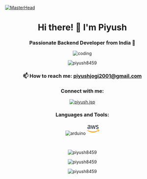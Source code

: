[![MasterHead](https://1.bp.blogspot.com/-7A4WynwLsMw/XbBpCXG8fHI/AAAAAAAAMt4/uOa1bpLskYgrwGbllhSu2SDj_Mig8SXJQCLcBGAsYHQ/s1600/2000_600px.gif)](https://rishavchanda.io)

<h1 align="center">Hi there! 👋 I'm Piyush</h1>
<h3 align="center">Passionate Backend Developer from India 🚀</h3>

<p align="center">
  <img src="C:\Users\Piyush\Pictures\cv_preparation" alt="coding" width="400">
</p>

<p align="center">
  <img src="https://komarev.com/ghpvc/?username=piyush8459&label=Profile%20views&color=0e75b6&style=flat" alt="piyush8459">
</p>

<h3 align="center">📫 How to reach me: <a href="mailto:piyushjogi2001@gmail.com">piyushjogi2001@gmail.com</a></h3>

<h3 align="center">Connect with me:</h3>
<p align="center">
  <a href="https://instagram.com/piyush.jsp" target="_blank">
    <img src="https://raw.githubusercontent.com/rahuldkjain/github-profile-readme-generator/master/src/images/icons/Social/instagram.svg" alt="piyush.jsp" height="30" width="40">
  </a>
</p>

<h3 align="center">Languages and Tools:</h3>
<p align="center">
  <img src="https://cdn.worldvectorlogo.com/logos/arduino-1.svg" alt="arduino" width="40" height="40"/>
  <img src="https://raw.githubusercontent.com/devicons/devicon/master/icons/amazonwebservices/amazonwebservices-original-wordmark.svg" alt="aws" width="40" height="40"/>
  <!-- Add more icons here -->
</p>

<br>

<p align="center">
  <img src="https://github-readme-stats.vercel.app/api/top-langs?username=piyush8459&show_icons=true&locale=en&layout=compact" alt="piyush8459">
</p>

<p align="center">
  <img src="https://github-readme-stats.vercel.app/api?username=piyush8459&show_icons=true&locale=en" alt="piyush8459">
</p>

<p align="center">
  <img src="https://github-readme-streak-stats.herokuapp.com/?user=piyush8459&" alt="piyush8459">
</p>
